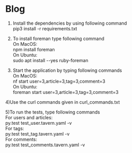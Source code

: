 # Blog

1) Install the dependencies by using following command<br />
pip3 install -r requirements.txt<br />

2) To install foreman type following command<br />
On MacOS:<br />
npm install foreman<br />
On Ubuntu:<br />
sudo apt install --yes ruby-foreman<br />

3) Start the application by typing following commands<br />
On MacOS:<br />
nf start user=3,article=3,tag=3,comment=3<br />
On Ubuntu:<br />
foreman start user=3,article=3,tag=3,comment=3<br />

4)Use the curl commands given in curl_commands.txt<br />

5)To run the tests, type following commands<br />
For users and articles:<br />
py.test test_user.tavern.yaml -v<br />
For tags:<br />
py.test test_tag.tavern.yaml -v<br />
For comments:<br />
py.test test_comments.tavern.yaml -v
